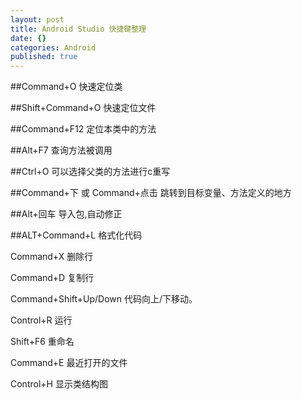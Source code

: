 ```yaml
---
layout: post
title: Android Studio 快捷键整理
date: {}
categories: Android
published: true
---
```



##Command+O
快速定位类

##Shift+Command+O
快速定位文件

##Command+F12
定位本类中的方法

##Alt+F7 
查询方法被调用

##Ctrl+O
可以选择父类的方法进行c重写

##Command+下 或 Command+点击
跳转到目标变量、方法定义的地方

##Alt+回车
导入包,自动修正

##ALT+Command+L
格式化代码

Command+X 删除行

Command+D 复制行

Command+Shift+Up/Down 代码向上/下移动。

Control+R 运行


Shift+F6 重命名

Command+E 最近打开的文件

Control+H 显示类结构图
